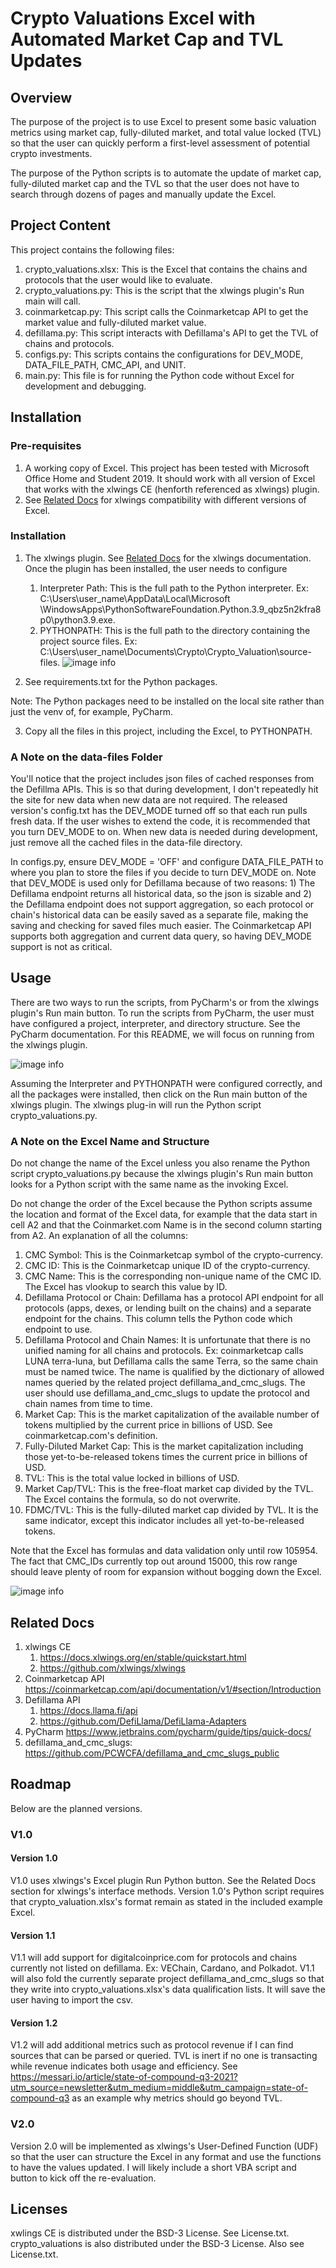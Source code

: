 # Crypto Valuations Excel with Automated Market Cap and TVL Updates
## Overview
The purpose of the project is to use Excel to present some basic valuation metrics using market cap, fully-diluted 
market, and total value locked (TVL) so that the user can quickly perform a first-level assessment of potential crypto 
investments.

The purpose of the Python scripts is to automate the update of market cap, fully-diluted market cap and the TVL so that
the user does not have to search through dozens of pages and manually update the Excel.

## Project Content
This project contains the following files:
1) crypto_valuations.xlsx: This is the Excel that contains the chains and protocols that the user would like to 
evaluate.
2) crypto_valuations.py: This is the script that the xlwings plugin's Run main will call. 
3) coinmarketcap.py: This script calls the Coinmarketcap API to get the market value and fully-diluted market value.  
4) defillama.py: This script interacts with Defillama's API to get the TVL of chains and protocols.
5) configs.py: This scripts contains the configurations for DEV_MODE, DATA_FILE_PATH, CMC_API, and UNIT.
6) main.py: This file is for running the Python code without Excel for development and debugging.

## Installation
### Pre-requisites
1) A working copy of Excel. This project has been tested with Microsoft Office Home and Student 2019.
It should work with all version of Excel that works with the xlwings CE (henforth referenced as xlwings) plugin. 
2) See [Related Docs](#relateddocs) for xlwings compatibility with different versions of Excel.

### Installation
1) The xlwings plugin. See [Related Docs](#relateddocs) for the xlwings documentation. Once the plugin has been 
installed, the user needs to configure
   1) Interpreter Path: This is the full path to the Python interpreter. Ex: C:\Users\user_name\AppData\Local\Microsoft
\WindowsApps\PythonSoftwareFoundation.Python.3.9_qbz5n2kfra8p0\python3.9.exe.
   2) PYTHONPATH: This is the full path to the directory containing the project source files. 
Ex: C:\Users\user_name\Documents\Crypto\Crypto_Valuation\source-files.
   ![image info](readme-files/xlwings_plugin_configuration.png)

2) See requirements.txt for the Python packages. 

Note: The Python packages need to be installed on the local site rather than just the venv of, for example, PyCharm. 

3) Copy all the files in this project, including the Excel, to PYTHONPATH.

### A Note on the data-files Folder
You'll notice that the project includes json files of cached responses from the Defillma APIs.
This is so that during development, I don't repeatedly hit the site for new data when new data are not required. 
The released version's config.txt has the DEV_MODE turned off so that each run pulls fresh data. If the user wishes 
to extend the code, it is recommended that you turn DEV_MODE to on. When new data is needed during 
development, just remove all the cached files in the data-file directory.

In configs.py, ensure DEV_MODE = 'OFF' and configure DATA_FILE_PATH to where you plan to store the files if you 
decide to turn DEV_MODE on. Note that DEV_MODE is used only for Defillama because of two reasons: 1) The 
Defillama endpoint returns all historical data, so the json is sizable and 2) the Defillama endpoint does not support
aggregation, so each protocol or chain's historical data can be easily saved as a separate file, making the saving
and checking for saved files much easier. The Coinmarketcap API supports both aggregation and current data query, so 
having DEV_MODE support is not as critical. 

## Usage
There are two ways to run the scripts, from PyCharm's or from the xlwings plugin's Run main button. 
To run the scripts from PyCharm, the user must have configured a project, interpreter, and directory structure. See 
the PyCharm documentation. For this README, we will focus on running from the xlwings plugin. 

![image info](readme-files/excel_explanation.png)

Assuming the Interpreter and PYTHONPATH were configured correctly, and all the packages were installed, then 
click on the Run main button of the xlwings plugin. The xlwings plug-in will run the Python script crypto_valuations.py.

### A Note on the Excel Name and Structure 
Do not change the name of the Excel unless you also rename the Python script crypto_valuations.py because the xlwings 
plugin's Run main button looks for a Python script with the same name as the invoking Excel. 

Do not change the order of the Excel because the Python scripts assume the location and format of the Excel data, for 
example that the data start in cell A2 and that the Coinmarket.com Name is in the second column starting from A2. An 
explanation of all the columns: 
1) CMC Symbol: This is the Coinmarketcap symbol of the crypto-currency.
2) CMC ID: This is the Coinmarketcap unique ID of the crypto-currency. 
3) CMC Name: This is the corresponding non-unique name of the CMC ID. The Excel has vlookup to search this value by ID. 
4) Defillama Protocol or Chain: Defillama has a protocol API endpoint for all protocols (apps, dexes, or lending built 
on the chains) and a separate endpoint for the chains. This column tells the Python code which endpoint to use. 
5) Defillama Protocol and Chain Names: It is unfortunate that there is no unified naming for all chains and protocols. 
Ex: coinmarketcap calls LUNA terra-luna, but Defillama calls the same Terra, so the same chain must be named twice. 
The name is qualified by the dictionary of allowed names queried by the related project defillama_and_cmc_slugs. 
The user should use defillama_and_cmc_slugs to update the protocol and chain names from time to time.
6) Market Cap: This is the market capitalization of the available number of tokens multiplied by the current price in 
billions of USD. See coinmarketcap.com's definition.
7) Fully-Diluted Market Cap: This is the market capitalization including those yet-to-be-released tokens times the 
current price in billions of USD. 
8) TVL: This is the total value locked in billions of USD.
9) Market Cap/TVL: This is the free-float market cap divided by the TVL. The Excel contains the formula, so do not
overwrite. 
10) FDMC/TVL: This is the fully-diluted market cap divided by TVL. It is the same indicator, except this indicator 
includes all yet-to-be-released tokens.

Note that the Excel has formulas and data validation only until row 105954. The fact that CMC_IDs currently top out 
around 15000, this row range should leave plenty of room for expansion without bogging down the Excel.

![image info](readme-files/Extent_of_the_Formulas_and_Locking.png)

<a name="relateddocs"></a>
## Related Docs
1) xlwings CE
   1) https://docs.xlwings.org/en/stable/quickstart.html
   2) https://github.com/xlwings/xlwings
2) Coinmarketcap API https://coinmarketcap.com/api/documentation/v1/#section/Introduction
3) Defillama API
   1) https://docs.llama.fi/api
   2) https://github.com/DefiLlama/DefiLlama-Adapters
4) PyCharm https://www.jetbrains.com/pycharm/guide/tips/quick-docs/
5) defillama_and_cmc_slugs: https://github.com/PCWCFA/defillama_and_cmc_slugs_public

## Roadmap 
Below are the planned versions. 

### V1.0 
#### Version 1.0 
V1.0 uses xlwings's Excel plugin Run Python button. See the Related Docs section for xlwings's interface methods. 
Version 1.0's Python script requires that crypto_valuation.xlsx's format remain as stated in the included example Excel.

#### Version 1.1 
V1.1 will add support for digitalcoinprice.com for protocols and chains currently not listed on defillama. 
Ex: VEChain, Cardano, and Polkadot. V1.1 will also fold the currently separate project defillama_and_cmc_slugs so that 
they write into crypto_valuations.xlsx's data qualification lists. It will save the user having to import the csv.

#### Version 1.2
V1.2 will add additional metrics such as protocol revenue if I can find sources that can be parsed or queried. 
TVL is inert if no one is transacting while revenue indicates both usage and efficiency. See 
https://messari.io/article/state-of-compound-q3-2021?utm_source=newsletter&utm_medium=middle&utm_campaign=state-of-compound-q3 
as an example why metrics should go beyond TVL. 

### V2.0
Version 2.0 will be implemented as xlwings's User-Defined Function (UDF) so that the user can structure the Excel 
in any format and use the functions to have the values updated. I will likely include a short VBA script and button to 
kick off the re-evaluation.

## Licenses
xwlings CE is distributed under the BSD-3 License. See License.txt.
crypto_valuations is also distributed under the BSD-3 License. Also see License.txt.